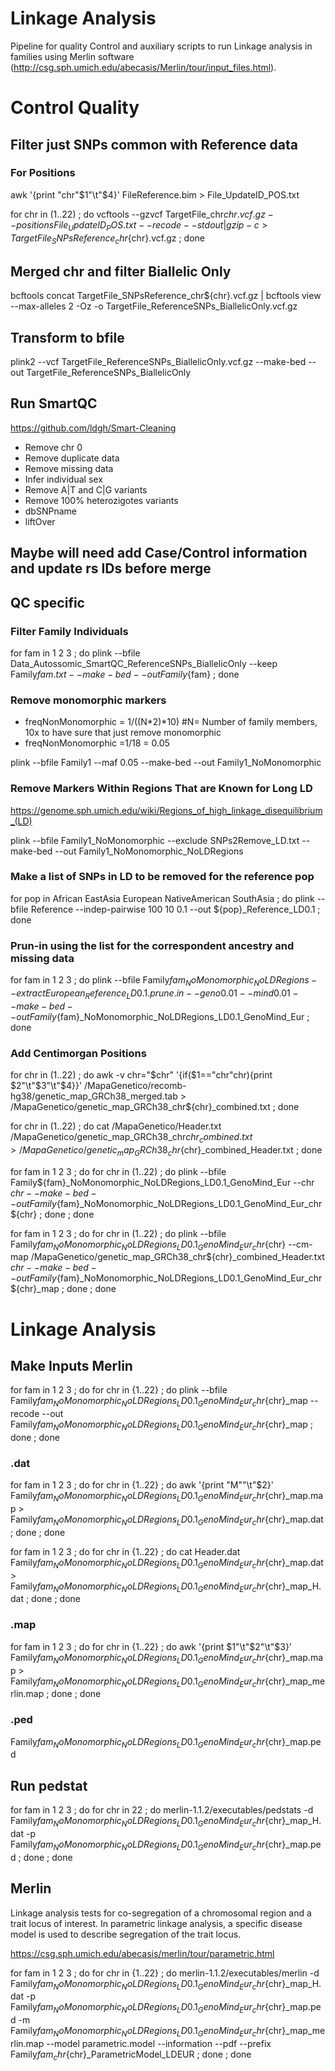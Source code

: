 # Linkage Analysis
Pipeline for quality Control and auxiliary scripts to run Linkage analysis in families using Merlin software (http://csg.sph.umich.edu/abecasis/Merlin/tour/input_files.html). 

# Control Quality

## Filter just SNPs common with  Reference data
### For Positions
awk '{print "chr"$1"\t"$4}' FileReference.bim > File_UpdateID_POS.txt
 
for chr in (1..22) ; do  vcftools --gzvcf TargetFile_chr${chr}.vcf.gz --positions File_UpdateID_POS.txt --recode --stdout | gzip -c > TargetFile_SNPsReference_chr${chr}.vcf.gz ; done

## Merged chr and filter Biallelic Only

bcftools concat TargetFile_SNPsReference_chr${chr}.vcf.gz  | bcftools view --max-alleles 2 -Oz -o TargetFile_ReferenceSNPs_BiallelicOnly.vcf.gz

## Transform to bfile
plink2 --vcf TargetFile_ReferenceSNPs_BiallelicOnly.vcf.gz --make-bed --out TargetFile_ReferenceSNPs_BiallelicOnly

## Run SmartQC
https://github.com/ldgh/Smart-Cleaning
- Remove chr 0
- Remove duplicate data
- Remove missing data
- Infer individual sex
- Remove A|T and C|G variants
- Remove 100% heterozigotes variants
- dbSNPname
- liftOver

## Maybe will need add Case/Control information and update rs IDs before merge

## QC specific
### Filter Family Individuals

for fam in 1 2 3 ; do plink --bfile Data_Autossomic_SmartQC_ReferenceSNPs_BiallelicOnly --keep Family${fam}.txt --make-bed --out Family${fam} ; done

### Remove monomorphic markers
- freqNonMonomorphic = 1/((N*2)*10) #N= Number of family members, 10x to have sure that just remove monomorphic
- freqNonMonomorphic =1/18 = 0.05

plink --bfile Family1 --maf 0.05 --make-bed --out Family1_NoMonomorphic

### Remove Markers Within Regions That are Known for Long LD
https://genome.sph.umich.edu/wiki/Regions_of_high_linkage_disequilibrium_(LD)

plink --bfile Family1_NoMonomorphic --exclude SNPs2Remove_LD.txt --make-bed --out Family1_NoMonomorphic_NoLDRegions

### Make a list of SNPs in LD to be removed for the reference pop
for pop in African EastAsia European NativeAmerican SouthAsia ; do plink --bfile Reference --indep-pairwise 100 10 0.1 --out ${pop}_Reference_LD0.1 ; done

### Prun-in using the list for the correspondent ancestry and missing data
for fam in 1 2 3 ; do plink --bfile Family${fam}_NoMonomorphic_NoLDRegions --extract European_Reference_LD0.1.prune.in --geno 0.01 --mind 0.01 --make-bed --out Family${fam}_NoMonomorphic_NoLDRegions_LD0.1_GenoMind_Eur ; done

### Add Centimorgan Positions

for chr in (1..22) ; do awk  -v chr="$chr" '{if($1=="chr"chr){print $2"\t"$3"\t"$4}}' /MapaGenetico/recomb-hg38/genetic_map_GRCh38_merged.tab > /MapaGenetico/genetic_map_GRCh38_chr${chr}_combined.txt ; done

for chr in (1..22) ; do cat /MapaGenetico/Header.txt /MapaGenetico/genetic_map_GRCh38_chr${chr}_combined.txt > /MapaGenetico/genetic_map_GRCh38_chr${chr}_combined_Header.txt ; done

for fam in 1 2 3 ; do for chr in (1..22) ; do plink --bfile Family${fam}_NoMonomorphic_NoLDRegions_LD0.1_GenoMind_Eur --chr ${chr} --make-bed --out Family${fam}_NoMonomorphic_NoLDRegions_LD0.1_GenoMind_Eur_chr${chr} ; done ; done

for fam in 1 2 3 ; do for chr in (1..22) ; do plink --bfile Family${fam}_NoMonomorphic_NoLDRegions_LD0.1_GenoMind_Eur_chr${chr} --cm-map /MapaGenetico/genetic_map_GRCh38_chr${chr}_combined_Header.txt ${chr} --make-bed --out Family${fam}_NoMonomorphic_NoLDRegions_LD0.1_GenoMind_Eur_chr${chr}_map ; done ; done

# Linkage Analysis

## Make Inputs Merlin
for fam in 1 2 3 ; do for chr in {1..22} ; do plink --bfile Family${fam}_NoMonomorphic_NoLDRegions_LD0.1_GenoMind_Eur_chr${chr}_map --recode --out Family${fam}_NoMonomorphic_NoLDRegions_LD0.1_GenoMind_Eur_chr${chr}_map ; done ; done

### .dat
for fam in 1 2 3 ; do for chr in {1..22} ; do awk '{print "M""\t"$2}'	 Family${fam}_NoMonomorphic_NoLDRegions_LD0.1_GenoMind_Eur_chr${chr}_map.map > Family${fam}_NoMonomorphic_NoLDRegions_LD0.1_GenoMind_Eur_chr${chr}_map.dat ; done ; done  

for fam in 1 2 3 ; do for chr in {1..22} ; do cat Header.dat Family${fam}_NoMonomorphic_NoLDRegions_LD0.1_GenoMind_Eur_chr${chr}_map.dat > Family${fam}_NoMonomorphic_NoLDRegions_LD0.1_GenoMind_Eur_chr${chr}_map_H.dat ; done ; done

### .map
for fam in 1 2 3 ; do  for chr in {1..22} ; do awk '{print $1"\t"$2"\t"$3}' Family${fam}_NoMonomorphic_NoLDRegions_LD0.1_GenoMind_Eur_chr${chr}_map.map > Family${fam}_NoMonomorphic_NoLDRegions_LD0.1_GenoMind_Eur_chr${chr}_map_merlin.map ; done ; done

### .ped
Family${fam}_NoMonomorphic_NoLDRegions_LD0.1_GenoMind_Eur_chr${chr}_map.ped

## Run pedstat
for fam in 1 2 3 ; do for chr in 22 ;  do merlin-1.1.2/executables/pedstats -d Family${fam}_NoMonomorphic_NoLDRegions_LD0.1_GenoMind_Eur_chr${chr}_map_H.dat -p Family${fam}_NoMonomorphic_NoLDRegions_LD0.1_GenoMind_Eur_chr${chr}_map.ped ; done ; done

## Merlin 
Linkage analysis tests for co-segregation of a chromosomal region and a trait locus of interest. In parametric linkage analysis, a specific disease model is used to describe segregation of the trait locus.

https://csg.sph.umich.edu/abecasis/merlin/tour/parametric.html

for fam in 1 2 3 ; do for chr in  {1..22} ;  do merlin-1.1.2/executables/merlin -d Family${fam}_NoMonomorphic_NoLDRegions_LD0.1_GenoMind_Eur_chr${chr}_map_H.dat -p Family${fam}_NoMonomorphic_NoLDRegions_LD0.1_GenoMind_Eur_chr${chr}_map.ped -m Family${fam}_NoMonomorphic_NoLDRegions_LD0.1_GenoMind_Eur_chr${chr}_map_merlin.map --model parametric.model --information --pdf --prefix Family${fam}_chr${chr}_ParametricModel_LDEUR ; done ; done


